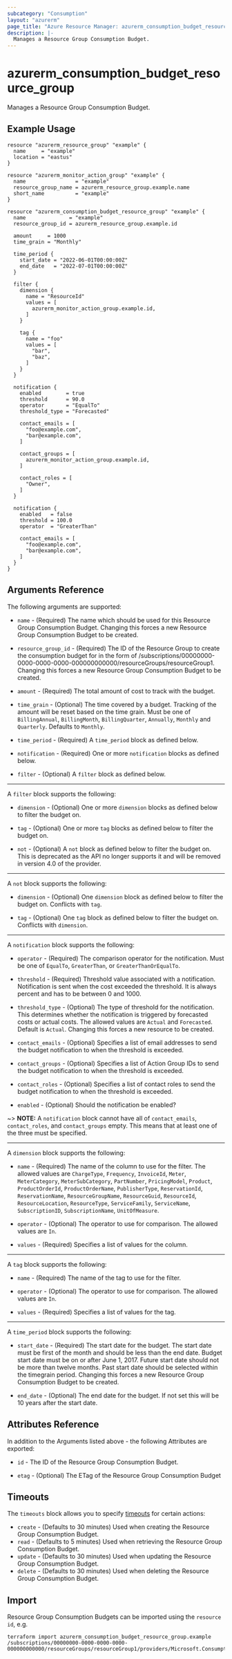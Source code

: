 ```yaml
---
subcategory: "Consumption"
layout: "azurerm"
page_title: "Azure Resource Manager: azurerm_consumption_budget_resource_group"
description: |-
  Manages a Resource Group Consumption Budget.
---
```


# azurerm_consumption_budget_resource_group

Manages a Resource Group Consumption Budget.

## Example Usage

```hcl
resource "azurerm_resource_group" "example" {
  name     = "example"
  location = "eastus"
}

resource "azurerm_monitor_action_group" "example" {
  name                = "example"
  resource_group_name = azurerm_resource_group.example.name
  short_name          = "example"
}

resource "azurerm_consumption_budget_resource_group" "example" {
  name              = "example"
  resource_group_id = azurerm_resource_group.example.id

  amount     = 1000
  time_grain = "Monthly"

  time_period {
    start_date = "2022-06-01T00:00:00Z"
    end_date   = "2022-07-01T00:00:00Z"
  }

  filter {
    dimension {
      name = "ResourceId"
      values = [
        azurerm_monitor_action_group.example.id,
      ]
    }

    tag {
      name = "foo"
      values = [
        "bar",
        "baz",
      ]
    }
  }

  notification {
    enabled        = true
    threshold      = 90.0
    operator       = "EqualTo"
    threshold_type = "Forecasted"

    contact_emails = [
      "foo@example.com",
      "bar@example.com",
    ]

    contact_groups = [
      azurerm_monitor_action_group.example.id,
    ]

    contact_roles = [
      "Owner",
    ]
  }

  notification {
    enabled   = false
    threshold = 100.0
    operator  = "GreaterThan"

    contact_emails = [
      "foo@example.com",
      "bar@example.com",
    ]
  }
}
```

## Arguments Reference

The following arguments are supported:

* `name` - (Required) The name which should be used for this Resource Group Consumption Budget. Changing this forces a new Resource Group Consumption Budget to be created.

* `resource_group_id` - (Required) The ID of the Resource Group to create the consumption budget for in the form of /subscriptions/00000000-0000-0000-0000-000000000000/resourceGroups/resourceGroup1. Changing this forces a new Resource Group Consumption Budget to be created.

* `amount` - (Required) The total amount of cost to track with the budget.

* `time_grain` - (Optional) The time covered by a budget. Tracking of the amount will be reset based on the time grain. Must be one of `BillingAnnual`, `BillingMonth`, `BillingQuarter`, `Annually`, `Monthly` and `Quarterly`. Defaults to `Monthly`.

* `time_period` - (Required) A `time_period` block as defined below.

* `notification` - (Required) One or more `notification` blocks as defined below.

* `filter` - (Optional) A `filter` block as defined below.

---

A `filter` block supports the following:

* `dimension` - (Optional) One or more `dimension` blocks as defined below to filter the budget on.

* `tag` - (Optional) One or more `tag` blocks as defined below to filter the budget on.

* `not` - (Optional) A `not` block as defined below to filter the budget on. This is deprecated as the API no longer supports it and will be removed in version 4.0 of the provider.

---

A `not` block supports the following:

* `dimension` - (Optional) One `dimension` block as defined below to filter the budget on. Conflicts with `tag`.

* `tag` - (Optional) One `tag` block as defined below to filter the budget on. Conflicts with `dimension`.

---

A `notification` block supports the following:

* `operator` - (Required) The comparison operator for the notification. Must be one of `EqualTo`, `GreaterThan`, or `GreaterThanOrEqualTo`.

* `threshold` - (Required) Threshold value associated with a notification. Notification is sent when the cost exceeded the threshold. It is always percent and has to be between 0 and 1000.

* `threshold_type` - (Optional) The type of threshold for the notification. This determines whether the notification is triggered by forecasted costs or actual costs. The allowed values are `Actual` and `Forecasted`. Default is `Actual`. Changing this forces a new resource to be created.

* `contact_emails` - (Optional) Specifies a list of email addresses to send the budget notification to when the threshold is exceeded.

* `contact_groups` - (Optional) Specifies a list of Action Group IDs to send the budget notification to when the threshold is exceeded.

* `contact_roles` - (Optional) Specifies a list of contact roles to send the budget notification to when the threshold is exceeded.

* `enabled` - (Optional) Should the notification be enabled?

~> **NOTE:** A `notification` block cannot have all of `contact_emails`, `contact_roles`, and `contact_groups` empty. This means that at least one of the three must be specified.

---

A `dimension` block supports the following:

* `name` - (Required) The name of the column to use for the filter. The allowed values are `ChargeType`, `Frequency`, `InvoiceId`, `Meter`, `MeterCategory`, `MeterSubCategory`, `PartNumber`, `PricingModel`, `Product`, `ProductOrderId`, `ProductOrderName`, `PublisherType`, `ReservationId`, `ReservationName`, `ResourceGroupName`, `ResourceGuid`, `ResourceId`, `ResourceLocation`, `ResourceType`, `ServiceFamily`, `ServiceName`, `SubscriptionID`, `SubscriptionName`, `UnitOfMeasure`.

* `operator` - (Optional) The operator to use for comparison. The allowed values are `In`.

* `values` - (Required) Specifies a list of values for the column.

---

A `tag` block supports the following:

* `name` - (Required) The name of the tag to use for the filter.

* `operator` - (Optional) The operator to use for comparison. The allowed values are `In`.

* `values` - (Required) Specifies a list of values for the tag.

---

A `time_period` block supports the following:

* `start_date` - (Required) The start date for the budget. The start date must be first of the month and should be less than the end date. Budget start date must be on or after June 1, 2017. Future start date should not be more than twelve months. Past start date should be selected within the timegrain period. Changing this forces a new Resource Group Consumption Budget to be created.

* `end_date` - (Optional) The end date for the budget. If not set this will be 10 years after the start date.

## Attributes Reference

In addition to the Arguments listed above - the following Attributes are exported:

* `id` - The ID of the Resource Group Consumption Budget.

* `etag` - (Optional) The ETag of the Resource Group Consumption Budget

## Timeouts

The `timeouts` block allows you to specify [timeouts](https://www.terraform.io/language/resources/syntax#operation-timeouts) for certain actions:

* `create` - (Defaults to 30 minutes) Used when creating the Resource Group Consumption Budget.
* `read` - (Defaults to 5 minutes) Used when retrieving the Resource Group Consumption Budget.
* `update` - (Defaults to 30 minutes) Used when updating the Resource Group Consumption Budget.
* `delete` - (Defaults to 30 minutes) Used when deleting the Resource Group Consumption Budget.

## Import

Resource Group Consumption Budgets can be imported using the `resource id`, e.g.

```shell
terraform import azurerm_consumption_budget_resource_group.example /subscriptions/00000000-0000-0000-0000-000000000000/resourceGroups/resourceGroup1/providers/Microsoft.Consumption/budgets/resourceGroup1
```
